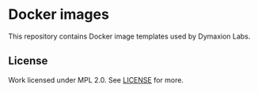 # Docker images

This repository contains Docker image templates used by Dymaxion Labs.

## License

Work licensed under MPL 2.0. See [LICENSE](LICENSE) for more.
